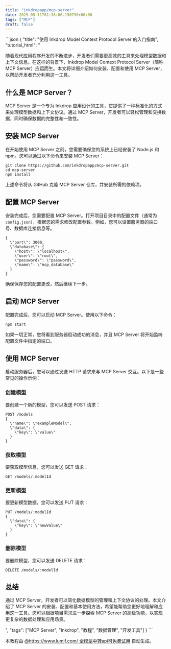 ```yaml
---
title: "inkdropapp/mcp-server"
date: 2025-05-11T01:38:06.150798+00:00
tags: ["MCP"]
draft: false
---
```


<p>```json
{
  "title": "使用 Inkdrop Model Context Protocol Server 的入门指南",
  "tutorial_html": "<p>随着现代应用程序开发的不断进步，开发者们需要更高效的工具来处理模型数据和上下文信息。在这样的背景下，Inkdrop Model Context Protocol Server（简称 MCP Server）应运而生。本文将详细介绍如何安装、配置和使用 MCP Server，以帮助开发者充分利用这一工具。</p><h2>什么是 MCP Server？</h2><p>MCP Server 是一个专为 Inkdrop 应用设计的工具，它提供了一种标准化的方式来处理模型数据和上下文协议。通过 MCP Server，开发者可以轻松管理和交换数据，同时确保数据的完整性和一致性。</p><h2>安装 MCP Server</h2><p>在开始使用 MCP Server 之前，您需要确保您的系统上已经安装了 Node.js 和 npm。您可以通过以下命令来安装 MCP Server：</p><pre><code>git clone https://github.com/inkdropapp/mcp-server.git<br>cd mcp-server<br>npm install</code></pre><p>上述命令将从 GitHub 克隆 MCP Server 仓库，并安装所需的依赖项。</p><h2>配置 MCP Server</h2><p>安装完成后，您需要配置 MCP Server。打开项目目录中的配置文件（通常为 <code>config.json</code>），根据您的需求修改配置参数。例如，您可以设置服务器的端口号、数据库连接信息等。</p><pre><code>{<br>  \"port\": 3000,<br>  \"database\": {<br>    \"host\": \"localhost\",<br>    \"user\": \"root\",<br>    \"password\": \"password\",<br>    \"name\": \"mcp_database\"<br>  }<br>}</code></pre><p>确保保存您的配置更改，然后继续下一步。</p><h2>启动 MCP Server</h2><p>配置完成后，您可以启动 MCP Server。使用以下命令：</p><pre><code>npm start</code></pre><p>如果一切正常，您将看到服务器启动成功的消息，并且 MCP Server 将开始监听配置文件中指定的端口。</p><h2>使用 MCP Server</h2><p>启动服务器后，您可以通过发送 HTTP 请求来与 MCP Server 交互。以下是一些常见的操作示例：</p><h3>创建模型</h3><p>要创建一个新的模型，您可以发送 POST 请求：</p><pre><code>POST /models<br>{<br>  \"name\": \"exampleModel\",<br>  \"data\": {<br>    \"key\": \"value\"<br>  }<br>}</code></pre><h3>获取模型</h3><p>要获取模型信息，您可以发送 GET 请求：</p><pre><code>GET /models/:modelId</code></pre><h3>更新模型</h3><p>要更新模型数据，您可以发送 PUT 请求：</p><pre><code>PUT /models/:modelId<br>{<br>  \"data\": {<br>    \"key\": \"newValue\"<br>  }<br>}</code></pre><h3>删除模型</h3><p>要删除模型，您可以发送 DELETE 请求：</p><pre><code>DELETE /models/:modelId</code></pre><h2>总结</h2><p>通过 MCP Server，开发者可以简化数据模型的管理和上下文协议的处理。本文介绍了 MCP Server 的安装、配置和基本使用方法，希望能帮助您更好地理解和应用这一工具。您可以根据项目需求进一步探索 MCP Server 的高级功能，以实现更复杂的数据处理和应用场景。</p>",
  "tags": ["MCP Server", "Inkdrop", "教程", "数据管理", "开发工具"]
}
```</p><p>本教程由 <a href="https://www.lumjf.com/" target="_blank">@https://www.lumjf.com/ 全模型中转api可免费试用</a> 自动生成。</p>